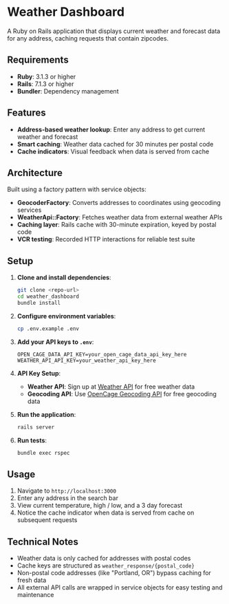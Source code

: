 # Weather Dashboard

A Ruby on Rails application that displays current weather and forecast data for any address, caching requests that contain zipcodes.

## Requirements

- **Ruby**: 3.1.3 or higher
- **Rails**: 7.1.3 or higher
- **Bundler**: Dependency management

## Features

- **Address-based weather lookup**: Enter any address to get current weather and forecast
- **Smart caching**: Weather data cached for 30 minutes per postal code
- **Cache indicators**: Visual feedback when data is served from cache

## Architecture

Built using a factory pattern with service objects:

- **GeocoderFactory**: Converts addresses to coordinates using geocoding services
- **WeatherApi::Factory**: Fetches weather data from external weather APIs
- **Caching layer**: Rails cache with 30-minute expiration, keyed by postal code
- **VCR testing**: Recorded HTTP interactions for reliable test suite

## Setup

1. **Clone and install dependencies**:

   ```bash
   git clone <repo-url>
   cd weather_dashboard
   bundle install
   ```

2. **Configure environment variables**:

   ```bash
   cp .env.example .env
   ```

3. **Add your API keys to `.env`**:

   ```
   OPEN_CAGE_DATA_API_KEY=your_open_cage_data_api_key_here
   WEATHER_API_API_KEY=your_weather_api_key_here
   ```

4. **API Key Setup**:

   - **Weather API**: Sign up at [Weather API](https://www.weatherapi.com/) for free weather data
   - **Geocoding API**: Use [OpenCage Geocoding API](https://opencagedata.com/) for free geocoding data

5. **Run the application**:

   ```bash
   rails server
   ```

6. **Run tests**:
   ```bash
   bundle exec rspec
   ```

## Usage

1. Navigate to `http://localhost:3000`
2. Enter any address in the search bar
3. View current temperature, high / low, and a 3 day forecast
4. Notice the cache indicator when data is served from cache on subsequent requests

## Technical Notes

- Weather data is only cached for addresses with postal codes
- Cache keys are structured as `weather_response/{postal_code}`
- Non-postal code addresses (like "Portland, OR") bypass caching for fresh data
- All external API calls are wrapped in service objects for easy testing and maintenance
